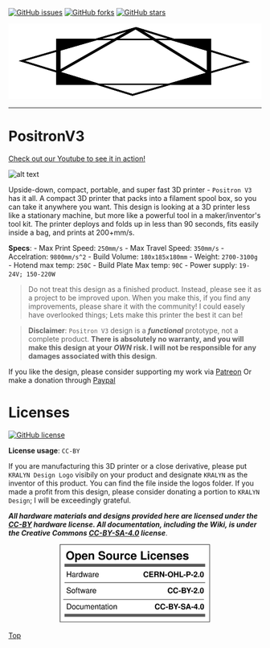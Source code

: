 [![GitHub issues](https://img.shields.io/github/issues/KRALYN/PositronV3?style=plastic)](https://github.com/KRALYN/PositronV3/issues) [![GitHub forks](https://img.shields.io/github/forks/KRALYN/PositronV3?style=plastic)](https://github.com/KRALYN/PositronV3/network) [![GitHub stars](https://img.shields.io/github/stars/KRALYN/PositronV3?style=plastic)](https://github.com/KRALYN/PositronV3/stargazers)

<p align="center">
   <img width="550px" height="150px" title="Logo" src="./Media%20and%20logos/Logos/Positron%20logo.svg">
</p>

---

# PositronV3

[Check out our Youtube to see it in action!](https://www.youtube.com/watch?v=X_QLxTVtyng&t=1648s)

![alt text](https://github.com/KRLAYN/PositronV3/blob/main/Media%20and%20logos/Photos%20and%20renders/PV3%20with%20printsA.jpg?raw=true)

Upside-down, compact, portable, and super fast 3D printer - `Positron V3` has it all. A compact 3D printer that packs into a filament spool box, so you can take it anywhere you want. This design is looking at a 3D printer less like a stationary machine, but more like a powerful tool in a maker/inventor's tool kit. The printer deploys and folds up in less than 90 seconds, fits easily inside a bag, and prints at 200+mm/s.

**Specs**: 
    - Max Print Speed: `250mm/s`
    - Max Travel Speed: `350mm/s`
    - Accelration: `9800mm/s^2`
    - Build Volume: `180x185x180mm`
    - Weight: `2700-3100g`
    - Hotend max temp: `250C`
    - Build Plate Max temp: `90C`
    - Power supply: `19-24V; 150-220W`

> Do not treat this design as a finished product. Instead, please see it as a project to be improved upon. When you make this, if you find any improvements, please share it with the community! I could easely have overlooked things; Lets make this printer the best it can be!

>**Disclaimer**: `Positron V3` design is a ***functional*** prototype, not a complete product. **There is absolutely no warranty, and you will make this design at your ***OWN*** risk. I will not be responsible for any damages associated with this design**. 

If you like the design, please consider supporting my work via [Patreon](https://www.patreon.com/KRALYN3D)
Or make a donation through [Paypal](https://www.paypal.com/donate/?hosted_button_id=D6APYZU6RKY6S)

# Licenses

[![GitHub license](https://img.shields.io/github/license/KRALYN/PositronV3?style=plastic)](https://github.com/KRALYN/PositronV3/blob/master/LICENSE)

**License usage**: `CC-BY`

If you are manufacturing this 3D printer or a close derivative, please put `KRALYN Design Logo` visibily on your product and designate `KRALYN` as the inventor of this product. You can find the file inside the logos folder.
If you made a profit from this design, please consider donating a portion to `KRALYN Design`; I will be exceedingly grateful.

***All hardware materials and designs provided here are licensed under the [CC-BY](https://creativecommons.org/licenses/by/2.0/) hardware license.
All documentation, including the Wiki, is under the Creative Commons [CC-BY-SA-4.0](https://creativecommons.org/licenses/by-sa/4.0/) license***.

<div align="center">
<img src="./Media%20and%20logos/licenses/licenses.svg" width="300" alt="Open Licenses" />
</div>

[Top](#positron-v3)